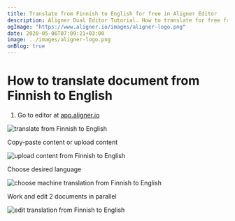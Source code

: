 ```yaml
---
title: Translate from Finnish to English for free in Aligner Editor
description: Aligner Dual Editor Tutorial. How to translate for free from Finnish to English. Aligner is multilingual document management platform. 
ogImage: "https://www.aligner.io/images/aligner-logo.png"
date: 2020-05-06T07:09:21+03:00
image: ../images/aligner-logo.png
onBlog: true
---
```


# How to translate document from Finnish to English

1. Go to editor at [app.aligner.io](https://app.aligner.io "Aligner App web page")

![translate from Finnish to English](../aligner-blank-editor.png "translate from Finnish to English")

Copy-paste content or upload content

![upload content from Finnish to English](../aligner-uploaded-document.png "upload content from Finnish to English")

Choose desired language

![choose machine translation from Finnish to English](../aligner-language-dropdown.png "choose machine translation from Finnish to English")

Work and edit 2 documents in parallel

![edit translation from Finnish to English](../aligner-double-sitded-editor.png "edit translation from Finnish to English")

